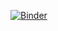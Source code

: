 [![Binder](https://mybinder.org/badge_logo.svg)](https://mybinder.org/v2/gh/btel/binder-tesnsorboard/master?urlpath=%2Fproxy%2F6006%2F)
